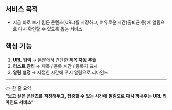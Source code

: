 ## 서비스 목적
- 지금 바로 보기 힘든 콘텐츠(URL)를 저장하고, 여유로운 시간(출퇴근 등)에 알림으로 다시 확인할 수 있도록 돕는 서비스

## 핵심 기능
1. **URL 입력** → 본문에서 간단한 **제목 자동 추출**
2. **리스트 관리** → 제목 / 등록 시간 / 등록자 표시
3. **알림 설정** → 지정한 시간에 푸시 알림으로 리마인드

---

👉 한 줄 요약  
**“보고 싶은 콘텐츠를 저장해두고, 집중할 수 있는 시간에 알림으로 다시 꺼내주는 URL 리마인드 서비스”**
